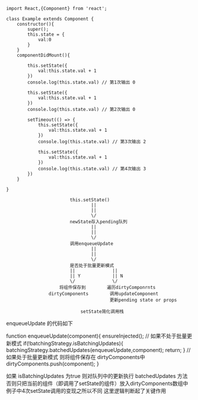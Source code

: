 ```react
import React,{Component} from 'react';

class Example extends Component {
    constructor(){
        super();
        this.state = {
            val:0
        }
    }
    componentDidMount(){
        
        this.setState({
            val:this.state.val + 1
        })
        console.log(this.state.val) // 第1次输出 0

        this.setState({
            val:this.state.val + 1
        })
        console.log(this.state.val) // 第2次输出 0
        
        setTimeout(() => {
            this.setState({
                val:this.state.val + 1
            })
            console.log(this.state.val) // 第3次输出 2

            this.setState({
                val:this.state.val + 1
            })
            console.log(this.state.val) // 第4次输出 3
        })
    }

}  
```


                            this.setState()
                                    ||
                                    ||
                                    \/
                            newState存入pending队列
                                    ||
                                    ||
                                    \/
                            调用enqueueUpdate
                                    ||
                                    ||
                                    \/
                            是否处于批量更新模式
                            ||              ||
                            || Y            || N
                            \/              \/
                        将组件保存到        遍历dirtyComponrnts
                    dirtyComponents        调用updateComponent
                                           更新pending state or props

                                setState简化调用栈    


enqueueUpdate 的代码如下

function enqueueUpdate(component){
    ensureInjected();
    // 如果不处于批量更新模式
    if(!batchingStrategy.isBatchingUpdates){
        batchingStrategy.batchedUpdates(enqueueUpdate,component);
        return;
    }
    // 如果处于批量更新模式 则将组件保存在 dirtyComponents中
    dirtyComponents.push(component);
}   

如果 isBatchingUpdates 为true 则对队列中的更新执行 batchedUpdates 方法 否则只把当前的组件（即调用了setState的组件）放入dirtyComponents数组中 例子中4次setState调用的变现之所以不同 这里逻辑判断起了关键作用
